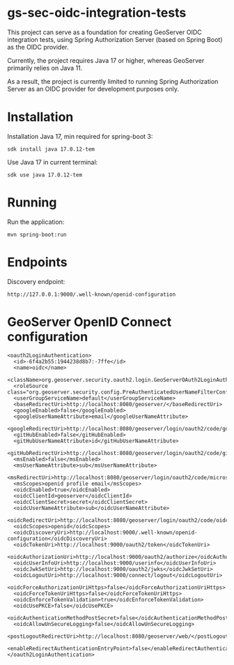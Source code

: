 # gs-sec-oidc-integration-tests

This project can serve as a foundation for creating GeoServer OIDC integration tests, using Spring Authorization Server (based on Spring Boot) as the OIDC provider.

Currently, the project requires Java 17 or higher, whereas GeoServer primarily relies on Java 11.

As a result, the project is currently limited to running Spring Authorization Server as an OIDC provider for development purposes only.

# Installation

Installation Java 17, min required for spring-boot 3:

    sdk install java 17.0.12-tem

Use Java 17 in current terminal:

    sdk use java 17.0.12-tem

# Running

Run the application:

    mvn spring-boot:run

# Endpoints

Discovery endpoint:

    http://127.0.0.1:9000/.well-known/openid-configuration

# GeoServer OpenID Connect configuration

```
<oauth2LoginAuthentication>
  <id>-6f4a2b55:1944238d8b7:-7ffe</id>
  <name>oidc</name>
  <className>org.geoserver.security.oauth2.login.GeoServerOAuth2LoginAuthenticationFilter</className>
  <roleSource class="org.geoserver.security.config.PreAuthenticatedUserNameFilterConfig$PreAuthenticatedUserNameRoleSource">UserGroupService</roleSource>
  <userGroupServiceName>default</userGroupServiceName>
  <baseRedirectUri>http://localhost:8080/geoserver/</baseRedirectUri>
  <googleEnabled>false</googleEnabled>
  <googleUserNameAttribute>email</googleUserNameAttribute>
  <googleRedirectUri>http://localhost:8080/geoserver/login/oauth2/code/google</googleRedirectUri>
  <gitHubEnabled>false</gitHubEnabled>
  <gitHubUserNameAttribute>id</gitHubUserNameAttribute>
  <gitHubRedirectUri>http://localhost:8080/geoserver/login/oauth2/code/gitHub</gitHubRedirectUri>
  <msEnabled>false</msEnabled>
  <msUserNameAttribute>sub</msUserNameAttribute>
  <msRedirectUri>http://localhost:8080/geoserver/login/oauth2/code/microsoft</msRedirectUri>
  <msScopes>openid profile email</msScopes>
  <oidcEnabled>true</oidcEnabled>
  <oidcClientId>geoserver</oidcClientId>
  <oidcClientSecret>secret</oidcClientSecret>
  <oidcUserNameAttribute>sub</oidcUserNameAttribute>
  <oidcRedirectUri>http://localhost:8080/geoserver/login/oauth2/code/oidc</oidcRedirectUri>
  <oidcScopes>openid</oidcScopes>
  <oidcDiscoveryUri>http://localhost:9000/.well-known/openid-configuration</oidcDiscoveryUri>
  <oidcTokenUri>http://localhost:9000/oauth2/token</oidcTokenUri>
  <oidcAuthorizationUri>http://localhost:9000/oauth2/authorize</oidcAuthorizationUri>
  <oidcUserInfoUri>http://localhost:9000/userinfo</oidcUserInfoUri>
  <oidcJwkSetUri>http://localhost:9000/oauth2/jwks</oidcJwkSetUri>
  <oidcLogoutUri>http://localhost:9000/connect/logout</oidcLogoutUri>
  <oidcForceAuthorizationUriHttps>false</oidcForceAuthorizationUriHttps>
  <oidcForceTokenUriHttps>false</oidcForceTokenUriHttps>
  <oidcEnforceTokenValidation>true</oidcEnforceTokenValidation>
  <oidcUsePKCE>false</oidcUsePKCE>
  <oidcAuthenticationMethodPostSecret>false</oidcAuthenticationMethodPostSecret>
  <oidcAllowUnSecureLogging>false</oidcAllowUnSecureLogging>
  <postLogoutRedirectUri>http://localhost:8080/geoserver/web/</postLogoutRedirectUri>
  <enableRedirectAuthenticationEntryPoint>false</enableRedirectAuthenticationEntryPoint>
</oauth2LoginAuthentication>
```
